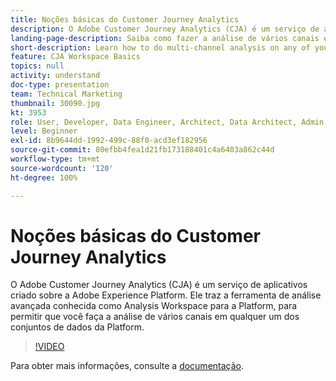 ```yaml
---
title: Noções básicas do Customer Journey Analytics
description: O Adobe Customer Journey Analytics (CJA) é um serviço de aplicativos criado sobre a Adobe Experience Platform. Ele traz a ferramenta de análise avançada conhecida como Analysis Workspace para a Platform, para permitir que você faça a análise de vários canais em qualquer um dos conjuntos de dados da Platform.
landing-page-description: Saiba como fazer a análise de vários canais em qualquer um dos seus conjuntos de dados da Experience Platform.
short-description: Learn how to do multi-channel analysis on any of your Experience Platform data sets.
feature: CJA Workspace Basics
topics: null
activity: understand
doc-type: presentation
team: Technical Marketing
thumbnail: 30090.jpg
kt: 3953
role: User, Developer, Data Engineer, Architect, Data Architect, Admin, Leader
level: Beginner
exl-id: 8b9644dd-1992-499c-88f0-acd3ef182956
source-git-commit: 80efbb4fea1d21fb173188401c4a6403a862c44d
workflow-type: tm+mt
source-wordcount: '120'
ht-degree: 100%

---
```


# Noções básicas do Customer Journey Analytics

O Adobe Customer Journey Analytics (CJA) é um serviço de aplicativos criado sobre a Adobe Experience Platform. Ele traz a ferramenta de análise avançada conhecida como Analysis Workspace para a Platform, para permitir que você faça a análise de vários canais em qualquer um dos conjuntos de dados da Platform.

>[!VIDEO](https://video.tv.adobe.com/v/30090/?quality=12&enable10seconds=on&speedcontrol=on)

Para obter mais informações, consulte a [documentação](https://experienceleague.adobe.com/docs/analytics-platform/using/cja-landing.html?lang=pt-BR).
